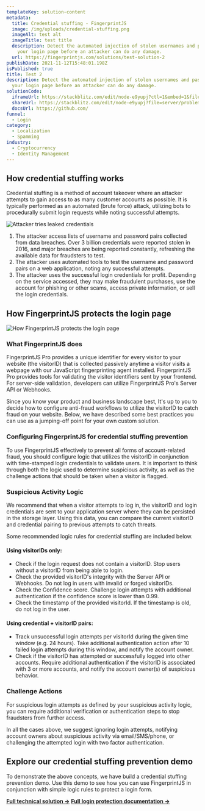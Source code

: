 ```yaml
---
templateKey: solution-content
metadata:
  title: Credential stuffing - FingerprintJS
  image: /img/uploads/credential-stuffing.png
  imageAlt: test alt
  imageTitle: test title
  description: Detect the automated injection of stolen usernames and passwords on
    your login page before an attacker can do any damage.
  url: https://fingerprintjs.com/solutions/test-solution-2
publishDate: 2021-11-12T15:48:01.198Z
isPublished: true
title: Test 2
description: Detect the automated injection of stolen usernames and passwords on
  your login page before an attacker can do any damage.
solutionCode:
  iframeUrl: https://stackblitz.com/edit/node-e9yupj?ctl=1&embed=1&file=server/problems/CredentialStuffing.js&hideNavigation=1&view=editor
  shareUrl: https://stackblitz.com/edit/node-e9yupj?file=server/problems/CredentialStuffing.js
  docsUrl: https://github.com/
funnel:
  - Login
category:
  - Localization
  - Spamming
industry:
  - Cryptocurrency
  - Identity Management
---
```


## How credential stuffing works

Credential stuffing is a method of account takeover where an attacker attempts to gain access to as many customer accounts as possible. It is typically performed as an automated (brute force) attack, utilizing bots to procedurally submit login requests while noting successful attempts.

![Attacker tries leaked credentials](/img/uploads/credential-stuffing-diagram1.png)

1. The attacker access lists of username and password pairs collected from data breaches. Over 3 billion credentials were reported stolen in 2016, and major breaches are being reported constantly, refreshing the available data for fraudsters to test.
2. The attacker uses automated tools to test the username and password pairs on a web application, noting any successful attempts.
3. The attacker uses the successful login credentials for profit. Depending on the service accessed, they may make fraudulent purchases, use the account for phishing or other scams, access private information, or sell the login credentials.

## How FingerprintJS protects the login page

![How FingerprintJS protects the login page](/img/uploads/credential-stuffing-diagram2.png)

### What FingerprintJS does

FingerprintJS Pro provides a unique identifier for every visitor to your website (the visitorID) that is collected passively anytime a visitor visits a webpage with our JavaScript fingerprinting agent installed. FingerprintJS Pro provides tools for validating the visitor identifiers sent by your frontend. For server-side validation, developers can utilize FingerprintJS Pro's Server API or Webhooks.

Since you know your product and business landscape best, It's up to you to decide how to configure anti-fraud workflows to utilize the visitorID to catch fraud on your website. Below, we have described some best practices you can use as a jumping-off point for your own custom solution.

### Configuring FingerprintJS for credential stuffing prevention

To use FingerprintJS effectively to prevent all forms of account-related fraud, you should configure logic that utilizes the visitorID in conjunction with time-stamped login credentials to validate users. It is important to think through both the logic used to determine suspicious activity, as well as the challenge actions that should be taken when a visitor is flagged.

### Suspicious Activity Logic

We recommend that when a visitor attempts to log in, the visitorID and login credentials are sent to your application server where they can be persisted in the storage layer. Using this data, you can compare the current visitorID and credential pairing to previous attempts to catch threats.

Some recommended logic rules for credential stuffing are included below.

#### Using visitorIDs only:

- Check if the login request does not contain a visitorID. Stop users without a visitorID from being able to login.
- Check the provided visitorID's integrity with the Server API or Webhooks. Do not log in users with invalid or forged visitorIDs.
- Check the Confidence score. Challenge login attempts with additional authentication if the confidence score is lower than 0.99.
- Check the timestamp of the provided visitorId. If the timestamp is old, do not log in the user.

#### Using credential + visitorID pairs:

- Track unsuccessful login attempts per visitorId during the given time window (e.g. 24 hours). Take additional authentication action after 10 failed login attempts during this window, and notify the account owner.
- Check if the visitorID has attempted or successfully logged into other accounts. Require additional authentication if the visitorID is associated with 3 or more accounts, and notify the account owner(s) of suspicious behavior.

### Challenge Actions

For suspicious login attempts as defined by your suspicious activity logic, you can require additional verification or authentication steps to stop fraudsters from further access.

In all the cases above, we suggest ignoring login attempts, notifying account owners about suspicious activity via email/SMS/phone, or challenging the attempted login with two factor authentication.

## Explore our credential stuffing prevention demo

To demonstrate the above concepts, we have build a credential stuffing prevention demo. Use this demo to see how you can use FingerprintJS in conjunction with simple logic rules to protect a login form.

[**Full technical solution →**](https://www.fingerprintjs.com/) [**Full login protection documentation →**](https://www.fingerprintjs.com/)
